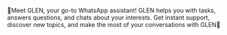 🔰Meet GLEN, your go-to WhatsApp assistant! GLEN helps you with tasks, answers questions, and chats about your interests. Get instant support, discover new topics, and make the most of your conversations with GLEN🔰

